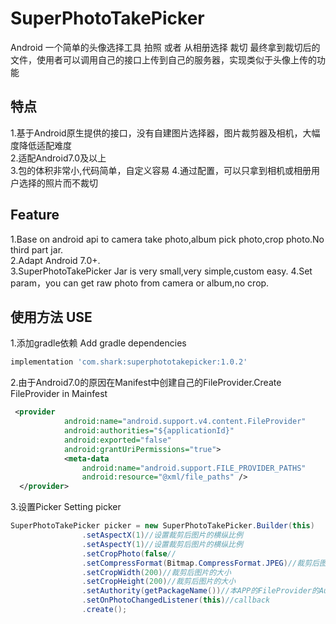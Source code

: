 # SuperPhotoTakePicker
Android 一个简单的头像选择工具 拍照 或者 从相册选择 裁切 最终拿到裁切后的文件，使用者可以调用自己的接口上传到自己的服务器，实现类似于头像上传的功能

## 特点
1.基于Android原生提供的接口，没有自建图片选择器，图片裁剪器及相机，大幅度降低适配难度  
2.适配Android7.0及以上  
3.包的体积非常小,代码简单，自定义容易
4.通过配置，可以只拿到相机或相册用户选择的照片而不裁切

## Feature
1.Base on android api to camera take photo,album pick photo,crop photo.No third part jar.  
2.Adapt Android 7.0+.  
3.SuperPhotoTakePicker Jar is very small,very simple,custom easy.
4.Set param，you can get raw photo from camera or album,no crop.

## 使用方法 USE
1.添加gradle依赖 Add gradle dependencies
```gradle
implementation 'com.shark:superphototakepicker:1.0.2'
```
2.由于Android7.0的原因在Manifest中创建自己的FileProvider.Create FileProvider in Mainfest
```xml
 <provider
            android:name="android.support.v4.content.FileProvider"
            android:authorities="${applicationId}"
            android:exported="false"
            android:grantUriPermissions="true">
            <meta-data
                android:name="android.support.FILE_PROVIDER_PATHS"
                android:resource="@xml/file_paths" />
  </provider>
```
3.设置Picker  Setting picker
```java
SuperPhotoTakePicker picker = new SuperPhotoTakePicker.Builder(this)
                .setAspectX(1)//设置裁剪后图片的横纵比例
                .setAspectY(1)//设置裁剪后图片的横纵比例
                .setCropPhoto(false//
                .setCompressFormat(Bitmap.CompressFormat.JPEG)//裁剪后图片的存储格式
                .setCropWidth(200)//裁剪后图片的大小
                .setCropHeight(200)//裁剪后图片的大小
                .setAuthority(getPackageName())//本APP的FileProvider的Authority
                .setOnPhotoChangedListener(this)//callback
                .create();
```
